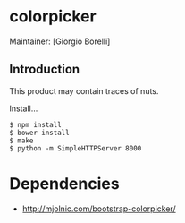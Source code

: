 # colorpicker

Maintainer: [Giorgio Borelli]


## Introduction

This product may contain traces of nuts.


Install...

    $ npm install
    $ bower install
    $ make
    $ python -m SimpleHTTPServer 8000



# Dependencies
* http://mjolnic.com/bootstrap-colorpicker/
